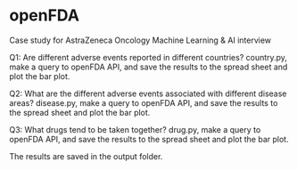# openFDA

Case study for AstraZeneca Oncology Machine Learning & AI interview

Q1:	Are different adverse events reported in different countries?
country.py, make a query to openFDA API, and save the results to the spread sheet and plot the bar plot.

Q2: What are the different adverse events associated with different disease areas?
disease.py, make a query to openFDA API, and save the results to the spread sheet and plot the bar plot.

Q3: What drugs tend to be taken together?
drug.py, make a query to openFDA API, and save the results to the spread sheet and plot the bar plot.

The results are saved in the output folder.
